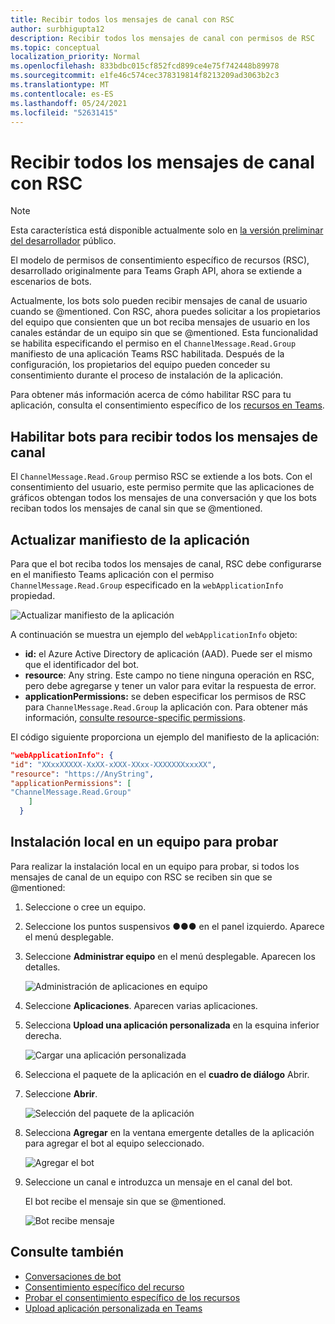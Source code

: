 ```yaml
---
title: Recibir todos los mensajes de canal con RSC
author: surbhigupta12
description: Recibir todos los mensajes de canal con permisos de RSC
ms.topic: conceptual
localization_priority: Normal
ms.openlocfilehash: 833bdbc015cf852fcd899ce4e75f742448b89978
ms.sourcegitcommit: e1fe46c574cec378319814f8213209ad3063b2c3
ms.translationtype: MT
ms.contentlocale: es-ES
ms.lasthandoff: 05/24/2021
ms.locfileid: "52631415"
---
```

# <a name="receive-all-channel-messages-with-rsc"></a>Recibir todos los mensajes de canal con RSC

> [!NOTE]
> Esta característica está disponible actualmente solo en [la versión preliminar del desarrollador](../../../resources/dev-preview/developer-preview-intro.md) público.

El modelo de permisos de consentimiento específico de recursos (RSC), desarrollado originalmente para Teams Graph API, ahora se extiende a escenarios de bots.

Actualmente, los bots solo pueden recibir mensajes de canal de usuario cuando se @mentioned. Con RSC, ahora puedes solicitar a los propietarios del equipo que consienten que un bot reciba mensajes de usuario en los canales estándar de un equipo sin que se @mentioned. Esta funcionalidad se habilita especificando el permiso en el `ChannelMessage.Read.Group` manifiesto de una aplicación Teams RSC habilitada. Después de la configuración, los propietarios del equipo pueden conceder su consentimiento durante el proceso de instalación de la aplicación.

Para obtener más información acerca de cómo habilitar RSC para tu aplicación, consulta el consentimiento específico de los [recursos en Teams](/microsoftteams/platform/graph-api/rsc/resource-specific-consent#update-your-teams-app-manifest).

## <a name="enable-bots-to-receive-all-channel-messages"></a>Habilitar bots para recibir todos los mensajes de canal

El `ChannelMessage.Read.Group` permiso RSC se extiende a los bots. Con el consentimiento del usuario, este permiso permite que las aplicaciones de gráficos obtengan todos los mensajes de una conversación y que los bots reciban todos los mensajes de canal sin que se @mentioned.

## <a name="update-app-manifest"></a>Actualizar manifiesto de la aplicación

Para que el bot reciba todos los mensajes de canal, RSC debe configurarse en el manifiesto Teams aplicación con el permiso `ChannelMessage.Read.Group` especificado en la `webApplicationInfo` propiedad.

![Actualizar manifiesto de la aplicación](~/bots/how-to/conversations/Media/appmanifest.png)

A continuación se muestra un ejemplo del `webApplicationInfo` objeto:

* **id:** el Azure Active Directory de aplicación (AAD). Puede ser el mismo que el identificador del bot.
* **resource**: Any string. Este campo no tiene ninguna operación en RSC, pero debe agregarse y tener un valor para evitar la respuesta de error.
* **applicationPermissions:** se deben especificar los permisos de RSC para `ChannelMessage.Read.Group` la aplicación con. Para obtener más información, [consulte resource-specific permissions](/microsoftteams/platform/graph-api/rsc/resource-specific-consent#resource-specific-permissions).

El código siguiente proporciona un ejemplo del manifiesto de la aplicación:

```json
"webApplicationInfo": {
"id": "XXxxXXXXX-XxXX-xXXX-XXxx-XXXXXXXxxxXX",
"resource": "https://AnyString",
"applicationPermissions": [
"ChannelMessage.Read.Group"
    ]
  }
```

## <a name="sideload-in-a-team-to-test"></a>Instalación local en un equipo para probar

Para realizar la instalación local en un equipo para probar, si todos los mensajes de canal de un equipo con RSC se reciben sin que se @mentioned:

1. Seleccione o cree un equipo.
1. Seleccione los puntos suspensivos &#x25CF;&#x25CF;&#x25CF; en el panel izquierdo. Aparece el menú desplegable.
1. Seleccione **Administrar equipo** en el menú desplegable. Aparecen los detalles.

   ![Administración de aplicaciones en equipo](~/bots/how-to/conversations/Media/managingteam.png)

1. Seleccione **Aplicaciones**. Aparecen varias aplicaciones.
1. Selecciona **Upload una aplicación personalizada** en la esquina inferior derecha.

    ![Cargar una aplicación personalizada](~/bots/how-to/conversations/Media/uploadingcustomapp.png)

1. Selecciona el paquete de la aplicación en el **cuadro de diálogo** Abrir.
1. Seleccione **Abrir**.

    ![Selección del paquete de la aplicación](~/bots/how-to/conversations/Media/selectapppackage.png)

1. Selecciona **Agregar** en la ventana emergente detalles de la aplicación para agregar el bot al equipo seleccionado.

    ![Agregar el bot](~/bots/how-to/conversations/Media/addingbot.png)

1. Seleccione un canal e introduzca un mensaje en el canal del bot.

    El bot recibe el mensaje sin que se @mentioned.

    ![Bot recibe mensaje](~/bots/how-to/conversations/Media/botreceivingmessage.png)

## <a name="see-also"></a>Consulte también

* [Conversaciones de bot](/microsoftteams/platform/bots/how-to/conversations/conversation-basics)
* [Consentimiento específico del recurso](/microsoftteams/resource-specific-consent)
* [Probar el consentimiento específico de los recursos](/microsoftteams/platform/graph-api/rsc/test-resource-specific-consent)
* [Upload aplicación personalizada en Teams](~/concepts/deploy-and-publish/apps-upload.md)
